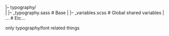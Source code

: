 |– typography/  
| |– \_typography.sass # Base
| |– \_variables.scss # Global shared variables
| ... # Etc…

only typography/font related things
